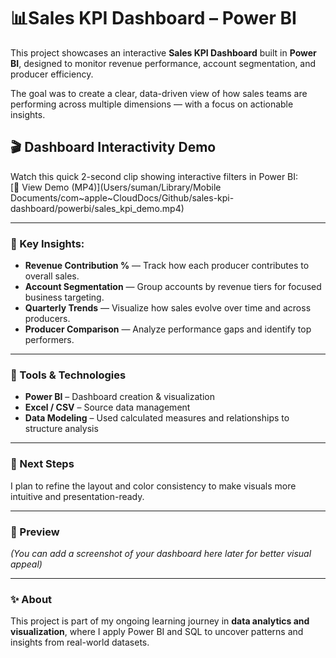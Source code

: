 # 📊Sales KPI Dashboard – Power BI

This project showcases an interactive **Sales KPI Dashboard** built in **Power BI**, designed to monitor revenue performance, account segmentation, and producer efficiency.  

The goal was to create a clear, data-driven view of how sales teams are performing across multiple dimensions — with a focus on actionable insights.

## 🎬 Dashboard Interactivity Demo

Watch this quick 2-second clip showing interactive filters in Power BI:  
[🎥 View Demo (MP4)](Users/suman/Library/Mobile Documents/com~apple~CloudDocs/Github/sales-kpi-dashboard/powerbi/sales_kpi_demo.mp4)


---

### 🔹 Key Insights:
- **Revenue Contribution %** — Track how each producer contributes to overall sales.  
- **Account Segmentation** — Group accounts by revenue tiers for focused business targeting.  
- **Quarterly Trends** — Visualize how sales evolve over time and across producers.  
- **Producer Comparison** — Analyze performance gaps and identify top performers.

---

### 🧠 Tools & Technologies
- **Power BI** – Dashboard creation & visualization  
- **Excel / CSV** – Source data management  
- **Data Modeling** – Used calculated measures and relationships to structure analysis  

---

### 🌱 Next Steps
I plan to refine the layout and color consistency to make visuals more intuitive and presentation-ready.  

---

### 📸 Preview
*(You can add a screenshot of your dashboard here later for better visual appeal)*  

---

### ✨ About
This project is part of my ongoing learning journey in **data analytics and visualization**, where I apply Power BI and SQL to uncover patterns and insights from real-world datasets.
